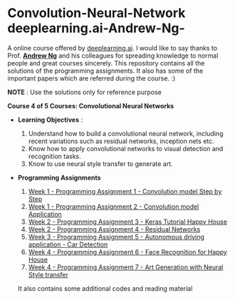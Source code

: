 # Convolution-Neural-Network deeplearning.ai-Andrew-Ng-
A online course offered by [deeplearning.ai](https://www.deeplearning.ai/). I would like to say thanks to Prof. [**Andrew Ng**](www.andrewng.org) and his colleagues for spreading knowledge to normal people and great courses sincerely.
This repository contains all the solutions of the programming assignments. It also has some of the important papers which are referred during the course. :)

**NOTE** : Use the solutions only for reference purpose 

**Course 4 of 5 Courses: Convolutional Neural Networks**
- **Learning Objectives** :
   1. Understand how to build a convolutional neural network, including recent variations such as residual networks, inception nets etc.
   2. Know how to apply convolutional networks to visual detection and recognition tasks.
   3. Know to use neural style transfer to generate art.
   
- **Programming Assignments**
  1. [Week 1 - Programming Assignment 1 - Convolution model Step by Step](https://github.com/anantgupta129/Convolution-Neural-Network-deeplearning.ai-Andrew-Ng-/blob/master/Week%201/Convolution_model_Ass01_Step_by_Step_v2a.ipynb)
  2. [Week 1 - Programming Assignment 2 - Convolution model Application](https://github.com/anantgupta129/Convolution-Neural-Network-deeplearning.ai-Andrew-Ng-/blob/master/Week%201/Convolution_model_Ass02_Application_v1a.ipynb)
  3. [Week 2 - Programming Assignment 3 - Keras Tutorial Happy House](https://github.com/anantgupta129/Convolution-Neural-Network-deeplearning.ai-Andrew-Ng-/blob/master/Week%202/Keras_Tutorial_v2a.ipynb)
  4. [Week 2 - Programming Assignment 4 - Residual Networks](https://github.com/anantgupta129/Convolution-Neural-Network-deeplearning.ai-Andrew-Ng-/blob/master/Week%202/Residual_Networks_v2a.ipynb)
  5. [Week 3 - Programming Assignment 5 - Autonomous driving application - Car Detection](https://github.com/anantgupta129/Convolution-Neural-Network-deeplearning.ai-Andrew-Ng-/blob/master/Week%203/Autonomous_driving_application_Car_detection_v3a.ipynb)
  6. [Week 4 - Programming Assignment 6 - Face Recognition for Happy House](https://github.com/anantgupta129/Convolution-Neural-Network-deeplearning.ai-Andrew-Ng-/blob/master/Week%204/Face%20Recogination/Face_Recognition_v3a.ipynb)
  7. [Week 4 - Programming Assignment 7 - Art Generation with Neural Style transfer](https://github.com/anantgupta129/Convolution-Neural-Network-deeplearning.ai-Andrew-Ng-/blob/master/Week%204/Neural%20style%20transfer/Art_Generation_with_Neural_Style_Transfer_v3a.ipynb)
  
  It also contains some additional codes and reading material
